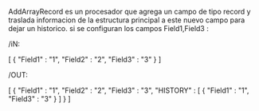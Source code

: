 AddArrayRecord es un procesador que agrega un campo de tipo record y traslada informacion de la estructura principal a este nuevo campo para dejar un historico.
si se configuran los campos Field1,Field3 : 

/iN:

[ {
  "Field1" : "1",
  "Field2" : "2",
  "Field3" : "3"
} ]

/OUT:

[ {
  "Field1" : "1",
  "Field2" : "2",
  "Field3" : "3",
  "HISTORY" : [ {
    "Field1" : "1",
    "Field3" : "3"
  } ]
} ]

